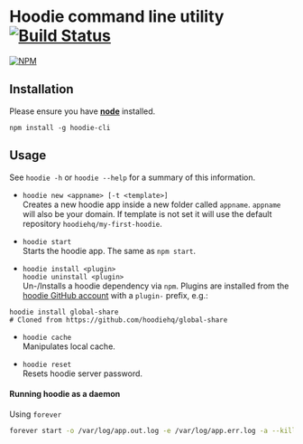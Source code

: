 Hoodie command line utility [![Build Status](https://travis-ci.org/hoodiehq/hoodie-cli.png)](https://travis-ci.org/hoodiehq/hoodie-cli)
======


[![NPM](https://nodei.co/npm/hoodie-cli.png)](https://nodei.co/npm/hoodie-cli/)


## Installation
Please ensure you have [__node__](http://nodejs.org) installed.

```
npm install -g hoodie-cli
```


## Usage

See `hoodie -h` or `hoodie --help` for a summary of this information.

+ `hoodie new <appname> [-t <template>]`  
Creates a new hoodie app inside a new folder called `appname`. `appname` will also be your domain. If template is not set it will use the default repository `hoodiehq/my-first-hoodie`.

+ `hoodie start`  
Starts the hoodie app. The same as `npm start`.

+ `hoodie install <plugin>`  
`hoodie uninstall <plugin>`  
Un-/Installs a hoodie dependency via `npm`. Plugins are installed from the [hoodie GitHub account](http://github.com/hoodiehq) with a `plugin-` prefix, e.g.:
```
hoodie install global-share
# Cloned from https://github.com/hoodiehq/global-share
```

+ `hoodie cache`  
Manipulates local cache.

+ `hoodie reset`  
Resets hoodie server password.


#### Running hoodie as a daemon

Using `forever`

```bash
forever start -o /var/log/app.out.log -e /var/log/app.err.log -a --killSignal=SIGTERM /path/to/myapp/node_modules/hoodie-server/bin/start
```
